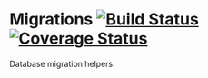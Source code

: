 # Migrations [![Build Status](https://travis-ci.org/ocelot-saas/startup-migrations.svg?branch=master)](https://travis-ci.org/ocelot-saas/startup-migrations) [![Coverage Status](https://coveralls.io/repos/github/ocelot-saas/startup-migrations/badge.svg?branch=master)](https://coveralls.io/github/ocelot-saas/startup-migrations?branch=master)

Database migration helpers.
